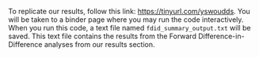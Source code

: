 To replicate our results, follow this link: https://tinyurl.com/yswoudds. You will be taken to a binder page where you may run the code interactively. When you run this code, a text file named `fdid_summary_output.txt` will be saved. This text file contains the results from the Forward Difference-in-Difference analyses from our results section.
